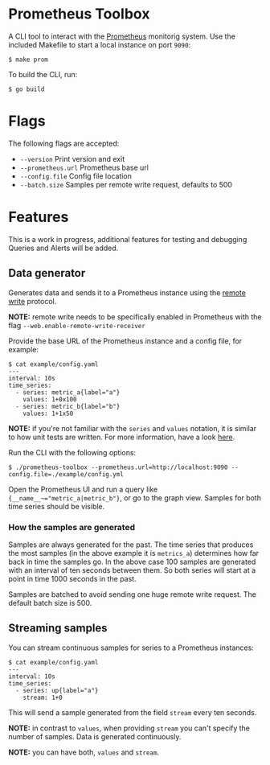 # Prometheus Toolbox

A CLI tool to interact with the [Prometheus](https://prometheus.io/) monitorig system.
Use the included Makefile to start a local instance on port `9090`:

```shell
$ make prom
```

To build the CLI, run:

```shell
$ go build
```

# Flags

The following flags are accepted:

* `--version` Print version and exit
* `--prometheus.url` Prometheus base url
* `--config.file` Config file location
* `--batch.size` Samples per remote write request, defaults to 500

# Features

This is a work in progress, additional features for testing and debugging Queries and Alerts will be added.

## Data generator

Generates data and sends it to a Prometheus instance using the [remote write](https://prometheus.io/docs/prometheus/latest/configuration/configuration/#remote_write) protocol.

**NOTE:** remote write needs to be specifically enabled in Prometheus with the flag `--web.enable-remote-write-receiver`

Provide the base URL of the Prometheus instance and a config file, for example:

```shell
$ cat example/config.yaml
---
interval: 10s
time_series:
  - series: metric_a{label="a"}
    values: 1+0x100
  - series: metric_b{label="b"}
    values: 1+1x50
```

**NOTE:** if you're not familiar with the `series` and `values` notation, it is similar to how unit tests are written. For more information, have a look [here](https://prometheus.io/docs/prometheus/latest/configuration/unit_testing_rules/#series).

Run the CLI with the following options:

```shell
$ ./prometheus-toolbox --prometheus.url=http://localhost:9090 --config.file=./example/config.yml
```

Open the Prometheus UI and run a query like `{__name__~="metric_a|metric_b"}`, or go to the graph view.
Samples for both time series should be visible.

### How the samples are generated

Samples are always generated for the past. The time series that produces the most samples (in the above example it is `metrics_a`) determines how far back in time the samples go.
In the above case 100 samples are generated with an interval of ten seconds between them.
So both series will start at a point in time 1000 seconds in the past.

Samples are batched to avoid sending one huge remote write request.
The default batch size is 500.

## Streaming samples

You can stream continuous samples for series to a Prometheus instances:

```shell
$ cat example/config.yaml
---
interval: 10s
time_series:
  - series: up{label="a"}
    stream: 1+0
```

This will send a sample generated from the field `stream` every ten seconds.

**NOTE:** in contrast to `values`, when providing `stream` you can't specify the number of samples. Data is generated continuously.

**NOTE:** you can have both, `values` and `stream`.